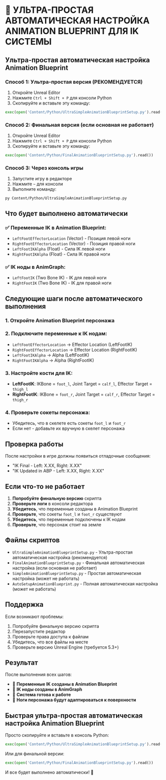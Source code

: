 # 🤖 УЛЬТРА-ПРОСТАЯ АВТОМАТИЧЕСКАЯ НАСТРОЙКА ANIMATION BLUEPRINT ДЛЯ IK СИСТЕМЫ

## Ультра-простая автоматическая настройка Animation Blueprint

### Способ 1: Ультра-простая версия (РЕКОМЕНДУЕТСЯ)
1. Откройте Unreal Editor
2. Нажмите `Ctrl + Shift + P` для консоли Python
3. Скопируйте и вставьте эту команду:
```python
exec(open('Content/Python/UltraSimpleAnimationBlueprintSetup.py').read())
```

### Способ 2: Финальная версия (если основная не работает)
1. Откройте Unreal Editor
2. Нажмите `Ctrl + Shift + P` для консоли Python
3. Скопируйте и вставьте эту команду:
```python
exec(open('Content/Python/FinalAnimationBlueprintSetup.py').read())
```

### Способ 3: Через консоль игры
1. Запустите игру в редакторе
2. Нажмите `~` для консоли
3. Выполните команду:
```
py Content/Python/UltraSimpleAnimationBlueprintSetup.py
```

## Что будет выполнено автоматически

### ✅ Переменные IK в Animation Blueprint:
- `LeftFootEffectorLocation` (Vector) - Позиция левой ноги
- `RightFootEffectorLocation` (Vector) - Позиция правой ноги
- `LeftFootIKAlpha` (Float) - Сила IK левой ноги
- `RightFootIKAlpha` (Float) - Сила IK правой ноги

### ✅ IK ноды в AnimGraph:
- `LeftFootIK` (Two Bone IK) - IK для левой ноги
- `RightFootIK` (Two Bone IK) - IK для правой ноги

## Следующие шаги после автоматического выполнения

### 1. Откройте Animation Blueprint персонажа
### 2. Подключите переменные к IK нодам:
- `LeftFootEffectorLocation` → Effector Location (LeftFootIK)
- `RightFootEffectorLocation` → Effector Location (RightFootIK)
- `LeftFootIKAlpha` → Alpha (LeftFootIK)
- `RightFootIKAlpha` → Alpha (RightFootIK)

### 3. Настройте кости для IK:
- **LeftFootIK**: IKBone = `foot_l`, Joint Target = `calf_l`, Effector Target = `thigh_l`
- **RightFootIK**: IKBone = `foot_r`, Joint Target = `calf_r`, Effector Target = `thigh_r`

### 4. Проверьте сокеты персонажа:
- Убедитесь, что в скелете есть сокеты `foot_l` и `foot_r`
- Если нет - добавьте их вручную в скелет персонажа

## Проверка работы

После настройки в игре должны появиться отладочные сообщения:
- "IK Final - Left: X.XX, Right: X.XX"
- "IK Updated in ABP - Left: X.XX, Right: X.XX"

## Если что-то не работает

1. **Попробуйте финальную версию** скрипта
2. **Проверьте логи** в консоли редактора
3. **Убедитесь**, что переменные созданы в Animation Blueprint
4. **Проверьте**, что сокеты `foot_l` и `foot_r` существуют
5. **Убедитесь**, что переменные подключены к IK нодам
6. **Проверьте**, что персонаж стоит на земле

## Файлы скриптов

- `UltraSimpleAnimationBlueprintSetup.py` - Ультра-простая автоматическая настройка (рекомендуется)
- `FinalAnimationBlueprintSetup.py` - Финальная автоматическая настройка (если основная не работает)
- `SimpleAnimationBlueprintSetup.py` - Простая автоматическая настройка (может не работать)
- `AutoSetupAnimationBlueprint.py` - Полная автоматическая настройка (может не работать)

## Поддержка

Если возникают проблемы:
1. Попробуйте финальную версию скрипта
2. Перезапустите редактор
3. Проверьте права доступа к файлам
4. Убедитесь, что все файлы на месте
5. Проверьте версию Unreal Engine (требуется 5.3+)

## Результат

После выполнения всех шагов:
- 🎯 **Переменные IK созданы в Animation Blueprint**
- 🎯 **IK ноды созданы в AnimGraph**
- 🎯 **Система готова к работе**
- 🎯 **Ноги персонажа будут адаптироваться к поверхности**

## Быстрая ультра-простая автоматическая настройка Animation Blueprint

Просто скопируйте и вставьте в консоль Python:

```python
exec(open('Content/Python/UltraSimpleAnimationBlueprintSetup.py').read())
```

Или для финальной версии:

```python
exec(open('Content/Python/FinalAnimationBlueprintSetup.py').read())
```

И все будет выполнено автоматически! 🚀
